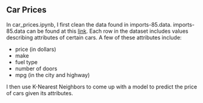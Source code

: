 ## Car Prices

In car_prices.ipynb, I first clean the data found in imports-85.data. imports-85.data can be found at this [link](https://archive.ics.uci.edu/ml/datasets/automobile). Each row in the dataset includes values describing attributes of certain cars. A few of these attributes include:

- price (in dollars)
- make
- fuel type
- number of doors
- mpg (in the city and highway)

I then use K-Nearest Neighbors to come up with a model to predict the price of cars given its attributes.